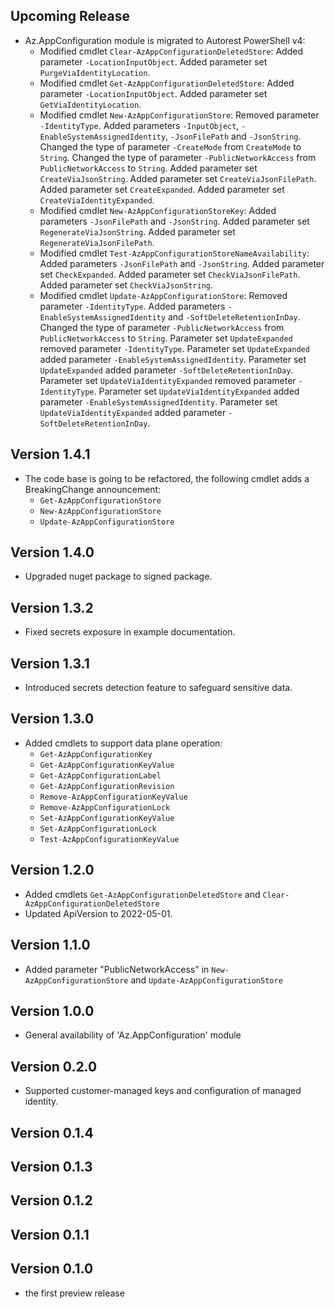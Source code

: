<!--
    Please leave this section at the top of the change log.

    Changes for the upcoming release should go under the section titled "Upcoming Release", and should adhere to the following format:

    ## Upcoming Release
    * Overview of change #1
        - Additional information about change #1
    * Overview of change #2
        - Additional information about change #2
        - Additional information about change #2
    * Overview of change #3
    * Overview of change #4
        - Additional information about change #4

    ## YYYY.MM.DD - Version X.Y.Z (Previous Release)
    * Overview of change #1
        - Additional information about change #1
-->
## Upcoming Release
* Az.AppConfiguration module is migrated to Autorest PowerShell v4:
  * Modified cmdlet `Clear-AzAppConfigurationDeletedStore`: Added parameter `-LocationInputObject`. Added parameter set `PurgeViaIdentityLocation`.
  * Modified cmdlet `Get-AzAppConfigurationDeletedStore`: Added parameter `-LocationInputObject`. Added parameter set `GetViaIdentityLocation`.
  * Modified cmdlet `New-AzAppConfigurationStore`: Removed parameter `-IdentityType`. Added parameters `-InputObject`, `-EnableSystemAssignedIdentity`, `-JsonFilePath` and `-JsonString`. Changed the type of parameter `-CreateMode` from `CreateMode` to `String`. Changed the type of parameter `-PublicNetworkAccess` from `PublicNetworkAccess` to `String`. Added parameter set `CreateViaJsonString`. Added parameter set `CreateViaJsonFilePath`. Added parameter set `CreateExpanded`. Added parameter set `CreateViaIdentityExpanded`.
  * Modified cmdlet `New-AzAppConfigurationStoreKey`: Added parameters `-JsonFilePath` and `-JsonString`. Added parameter set `RegenerateViaJsonString`. Added parameter set `RegenerateViaJsonFilePath`.
  * Modified cmdlet `Test-AzAppConfigurationStoreNameAvailability`: Added parameters `-JsonFilePath` and `-JsonString`. Added parameter set `CheckExpanded`. Added parameter set `CheckViaJsonFilePath`. Added parameter set `CheckViaJsonString`.
  * Modified cmdlet `Update-AzAppConfigurationStore`: Removed parameter `-IdentityType`. Added parameters `-EnableSystemAssignedIdentity` and `-SoftDeleteRetentionInDay`. Changed the type of parameter `-PublicNetworkAccess` from `PublicNetworkAccess` to `String`. Parameter set `UpdateExpanded` removed parameter `-IdentityType`. Parameter set `UpdateExpanded` added parameter `-EnableSystemAssignedIdentity`. Parameter set `UpdateExpanded` added parameter `-SoftDeleteRetentionInDay`. Parameter set `UpdateViaIdentityExpanded` removed parameter `-IdentityType`. Parameter set `UpdateViaIdentityExpanded` added parameter `-EnableSystemAssignedIdentity`. Parameter set `UpdateViaIdentityExpanded` added parameter `-SoftDeleteRetentionInDay`.

## Version 1.4.1
* The code base is going to be refactored, the following cmdlet adds a BreakingChange announcement:
  * `Get-AzAppConfigurationStore`
  * `New-AzAppConfigurationStore`
  * `Update-AzAppConfigurationStore`

## Version 1.4.0
* Upgraded nuget package to signed package.

## Version 1.3.2
* Fixed secrets exposure in example documentation.

## Version 1.3.1
* Introduced secrets detection feature to safeguard sensitive data.

## Version 1.3.0
* Added cmdlets to support data plane operation:
  - `Get-AzAppConfigurationKey`
  - `Get-AzAppConfigurationKeyValue`
  - `Get-AzAppConfigurationLabel`
  - `Get-AzAppConfigurationRevision`
  - `Remove-AzAppConfigurationKeyValue`
  - `Remove-AzAppConfigurationLock`
  - `Set-AzAppConfigurationKeyValue`
  - `Set-AzAppConfigurationLock`
  - `Test-AzAppConfigurationKeyValue`

## Version 1.2.0
* Added cmdlets `Get-AzAppConfigurationDeletedStore` and `Clear-AzAppConfigurationDeletedStore`
* Updated ApiVersion to 2022-05-01.

## Version 1.1.0
* Added parameter "PublicNetworkAccess" in `New-AzAppConfigurationStore` and `Update-AzAppConfigurationStore`

## Version 1.0.0
* General availability of 'Az.AppConfiguration' module

## Version 0.2.0
* Supported customer-managed keys and configuration of managed identity.

## Version 0.1.4

## Version 0.1.3

## Version 0.1.2

## Version 0.1.1

## Version 0.1.0
* the first preview release
